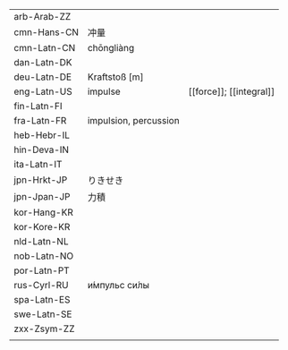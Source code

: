 | | | |
|-|-|-|
| arb-Arab-ZZ |  |  |
| cmn-Hans-CN | 冲量 |  |
| cmn-Latn-CN | chōngliàng |  |
| dan-Latn-DK |  |  |
| deu-Latn-DE | Kraftstoß [m] |  |
| eng-Latn-US | impulse | [[force]]; [[integral]] |
| fin-Latn-FI |  |  |
| fra-Latn-FR | impulsion, percussion |  |
| heb-Hebr-IL |  |  |
| hin-Deva-IN |  |  |
| ita-Latn-IT |  |  |
| jpn-Hrkt-JP | りきせき |  |
| jpn-Jpan-JP | 力積 |  |
| kor-Hang-KR |  |  |
| kor-Kore-KR |  |  |
| nld-Latn-NL |  |  |
| nob-Latn-NO |  |  |
| por-Latn-PT |  |  |
| rus-Cyrl-RU | и́мпульс си́лы |  |
| spa-Latn-ES |  |  |
| swe-Latn-SE |  |  |
| zxx-Zsym-ZZ |  |  |
|  |  |  |
